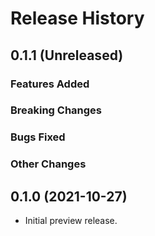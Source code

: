 # Release History

## 0.1.1 (Unreleased)

### Features Added

### Breaking Changes

### Bugs Fixed

### Other Changes

## 0.1.0 (2021-10-27)

- Initial preview release.
